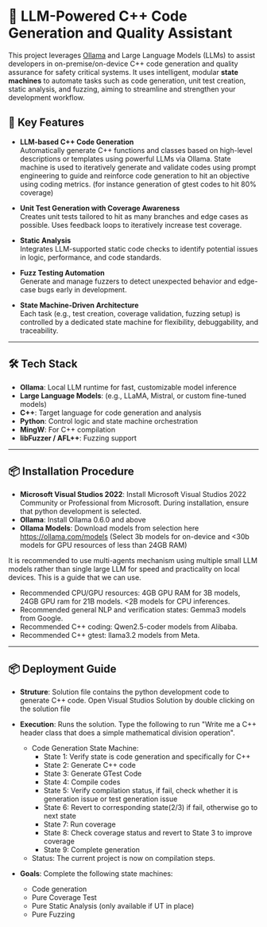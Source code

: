 # 🧠 LLM-Powered C++ Code Generation and Quality Assistant

This project leverages [Ollama](https://ollama.com) and Large Language Models (LLMs) to assist developers in on-premise/on-device C++ code generation and quality assurance for safety critical systems. It uses intelligent, modular **state machines** to automate tasks such as code generation, unit test creation, static analysis, and fuzzing, aiming to streamline and strengthen your development workflow.

## 🚀 Key Features

- **LLM-based C++ Code Generation**  
  Automatically generate C++ functions and classes based on high-level descriptions or templates using powerful LLMs via Ollama. State machine is used to iteratively generate and validate codes using prompt engineering to guide and reinforce code generation to hit an objective using coding metrics. (for instance generation of gtest codes to hit 80% coverage)

- **Unit Test Generation with Coverage Awareness**  
  Creates unit tests tailored to hit as many branches and edge cases as possible. Uses feedback loops to iteratively increase test coverage.

- **Static Analysis**  
  Integrates LLM-supported static code checks to identify potential issues in logic, performance, and code standards.

- **Fuzz Testing Automation**  
  Generate and manage fuzzers to detect unexpected behavior and edge-case bugs early in development.

- **State Machine-Driven Architecture**  
  Each task (e.g., test creation, coverage validation, fuzzing setup) is controlled by a dedicated state machine for flexibility, debuggability, and traceability.

---

## 🛠️ Tech Stack

- **Ollama**: Local LLM runtime for fast, customizable model inference  
- **Large Language Models**: (e.g., LLaMA, Mistral, or custom fine-tuned models)  
- **C++**: Target language for code generation and analysis  
- **Python**: Control logic and state machine orchestration  
- **MingW**: For C++ compilation  
- **libFuzzer / AFL++**: Fuzzing support  

---

## 📦 Installation Procedure
- **Microsoft Visual Studios 2022**: Install Microsoft Visual Studios 2022 Community or Professional from Microsoft. During installation, ensure that python development is selected.  
- **Ollama**: Install Ollama 0.6.0 and above 
- **Ollama Models**: Download models from selection here https://ollama.com/models (Select 3b models for on-device and <30b models for GPU resources of less than 24GB RAM)

It is recommended to use multi-agents mechanism using multiple small LLM models rather than single large LLM for speed and practicality on local devices.
This is a guide that we can use. 
- Recommended CPU/GPU resources: 4GB GPU RAM for 3B models, 24GB GPU ram for 21B models. <2B models for CPU inferences.
- Recommended general NLP and verification states: Gemma3 models from Google.
- Recommended C++ coding: Qwen2.5-coder models from Alibaba.
- Recommended C++ gtest: llama3.2 models from Meta.


---

## 📦 Deployment Guide
- **Struture**: Solution file contains the python development code to generate C++ code. Open Visual Studios Solution by double clicking on the solution file
- **Execution**: Runs the solution. Type the following to run "Write me a C++ header class that does a simple mathematical division operation".

  * Code Generation State Machine:
    - State 1: Verify state is code generation and specifically for C++
    - State 2: Generate C++ code
    - State 3: Generate GTest Code
    - State 4: Compile codes 
    - State 5: Verify compilation status, if fail, check whether it is generation issue or test generation issue
    - State 6: Revert to corresponding state(2/3) if fail, otherwise go to next state
    - State 7: Run coverage 
    - State 8: Check coverage status and revert to State 3 to improve coverage
    - State 9: Complete generation
  * Status: The current project is now on compilation steps. 

- **Goals**: Complete the following state machines: 
    - Code generation
    - Pure Coverage Test 
    - Pure Static Analysis (only available if UT in place)
    - Pure Fuzzing
